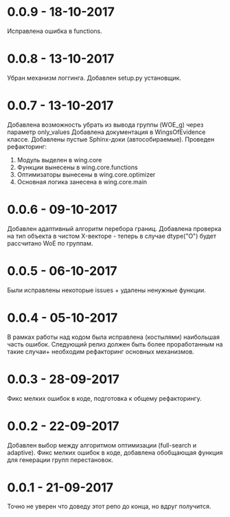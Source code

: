 # 0.0.9 - 18-10-2017
Исправлена ошибка в functions.

# 0.0.8 - 13-10-2017
Убран механизм логгинга.
Добавлен setup.py  установщик.

# 0.0.7 - 13-10-2017
Добавлена возможность убрать из вывода группы (WOE_g) через параметр only_values
Добавлена документация в WingsOfEvidence классе.
Добавлены пустые Sphinx-доки (автособираемые).
Проведен рефакторинг:
1. Модуль выделен в wing.core
2. Функции вынесены в wing.core.functions
3. Оптимизаторы вынесены в wing.core.optimizer
4. Основная логика занесена в wing.core.main

# 0.0.6 - 09-10-2017
Добавлен адаптивный алгоритм перебора границ.
Добавлена проверка на тип объекта в чистом X-векторе - теперь в случае dtype("O") будет рассчитано WoE по группам.
# 0.0.5 - 06-10-2017
Были исправлены некоторые issues + удалены ненужные функции.
# 0.0.4 - 05-10-2017
В рамках работы над кодом была исправлена (костылями) наибольшая часть ошибок.
Следующий релиз должен быть более проработанным на такие случаи+ необходим рефакторинг основных механизмов.
# 0.0.3 - 28-09-2017
Фикс мелких ошибок в коде, подготовка к общему рефакторингу.
# 0.0.2 - 22-09-2017
Добавлен выбор между алгоритмом оптимизации (full-search и adaptive).
Фикс мелких ошибок в коде, добавлена обобщающая функция для генерации групп перестановок.

# 0.0.1 - 21-09-2017
Точно не уверен что доведу этот репо до конца, но вдруг получится.

